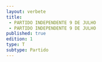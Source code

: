 ```yaml
---
layout: verbete
title:
 - PARTIDO INDEPENDENTE 9 DE JULHO
 - PARTIDO INDEPENDENTE 9 DE JULHO
published: true
edition: 1  
type: T
subtype: Partido
---
```


